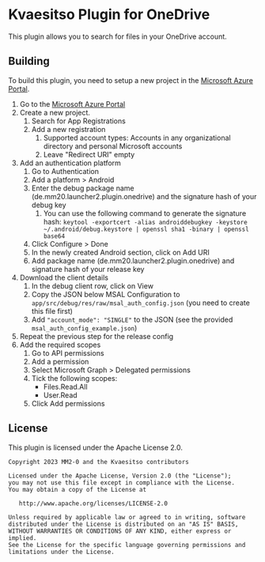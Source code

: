 # Kvaesitso Plugin for OneDrive

This plugin allows you to search for files in your OneDrive account.

## Building

To build this plugin, you need to setup a new project in
the [Microsoft Azure Portal](https://portal.azure.com/).

1. Go to the [Microsoft Azure Portal](https://portal.azure.com)
1. Create a new project.
    1. Search for App Registrations
    1. Add a new registration
        1. Supported account types: Accounts in any organizational directory and personal Microsoft
           accounts
        1. Leave "Redirect URI" empty
1. Add an authentication platform
    1. Go to Authentication
    1. Add a platform > Android
    1. Enter the debug package name (de.mm20.launcher2.plugin.onedrive) and the signature hash of
       your debug
       key
        1. You can use the following command to generate the signature hash:
           `keytool -exportcert -alias androiddebugkey -keystore ~/.android/debug.keystore | openssl sha1 -binary | openssl base64`
    1. Click Configure > Done
    1. In the newly created Android section, click on Add URI
    1. Add package name (de.mm20.launcher2.plugin.onedrive) and signature hash of your release key
1. Download the client details
    1. In the debug client row, click on View
    1. Copy the JSON below MSAL Configuration
       to `app/src/debug/res/raw/msal_auth_config.json` (you need to create this file
       first)
    1. Add `"account_mode": "SINGLE"` to the JSON (see the provided `msal_auth_config_example.json`)
1. Repeat the previous step for the release config
1. Add the required scopes
    1. Go to API permissions
    1. Add a permission
    1. Select Microsoft Graph > Delegated permissions
    1. Tick the following scopes:
        - Files.Read.All
        - User.Read
    1. Click Add permissions

## License

This plugin is licensed under the Apache License 2.0.

```
Copyright 2023 MM2-0 and the Kvaesitso contributors

Licensed under the Apache License, Version 2.0 (the "License");
you may not use this file except in compliance with the License.
You may obtain a copy of the License at

   http://www.apache.org/licenses/LICENSE-2.0

Unless required by applicable law or agreed to in writing, software
distributed under the License is distributed on an "AS IS" BASIS,
WITHOUT WARRANTIES OR CONDITIONS OF ANY KIND, either express or implied.
See the License for the specific language governing permissions and
limitations under the License.
```
